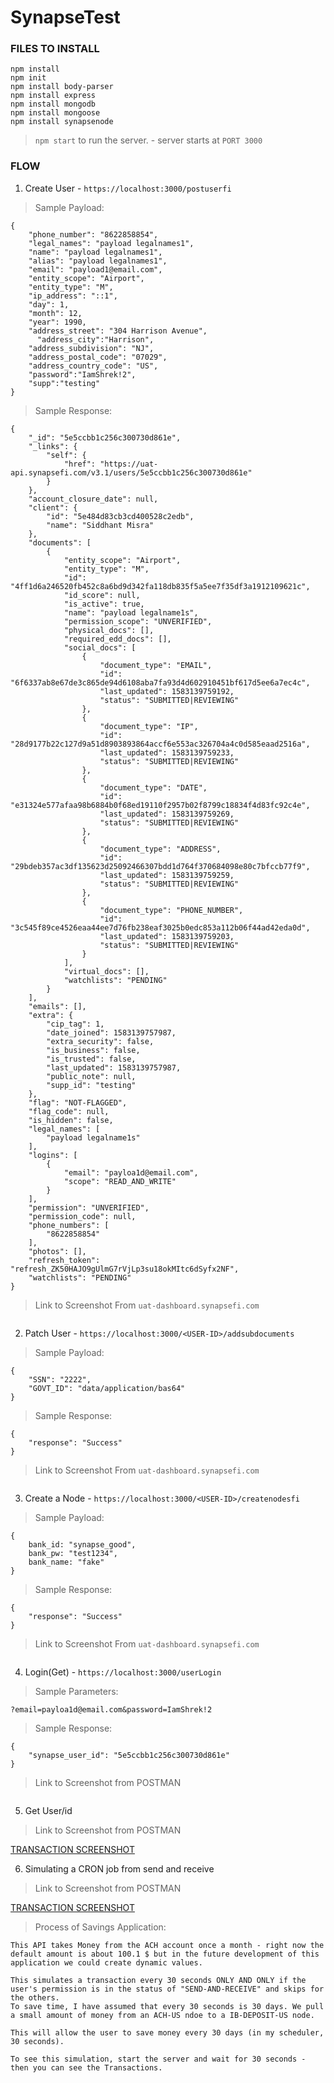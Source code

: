 # SynapseTest

### FILES TO INSTALL
```
npm install 
npm init
npm install body-parser
npm install express
npm install mongodb
npm install mongoose
npm install synapsenode
```

>`npm start` to run the server. - server starts at `PORT 3000`

### FLOW 
 1. Create User - `https://localhost:3000/postuserfi`

> Sample Payload:

```
{
    "phone_number": "8622858854",
    "legal_names": "payload legalnames1",
    "name": "payload legalnames1",
    "alias": "payload legalnames1", 
    "email": "payload1@email.com",    
    "entity_scope": "Airport",
    "entity_type": "M",
    "ip_address": "::1",
    "day": 1,
    "month": 12,
    "year": 1990,
    "address_street": "304 Harrison Avenue",
	  "address_city":"Harrison",
    "address_subdivision": "NJ",
    "address_postal_code": "07029",
    "address_country_code": "US",
    "password":"IamShrek!2",
    "supp":"testing"
}
```
> Sample Response:
```
{
    "_id": "5e5ccbb1c256c300730d861e",
    "_links": {
        "self": {
            "href": "https://uat-api.synapsefi.com/v3.1/users/5e5ccbb1c256c300730d861e"
        }
    },
    "account_closure_date": null,
    "client": {
        "id": "5e484d83cb3cd400528c2edb",
        "name": "Siddhant Misra"
    },
    "documents": [
        {
            "entity_scope": "Airport",
            "entity_type": "M",
            "id": "4ff1d6a246520fb452c8a6bd9d342fa118db835f5a5ee7f35df3a1912109621c",
            "id_score": null,
            "is_active": true,
            "name": "payload legalname1s",
            "permission_scope": "UNVERIFIED",
            "physical_docs": [],
            "required_edd_docs": [],
            "social_docs": [
                {
                    "document_type": "EMAIL",
                    "id": "6f6337ab8e67de3c865de94d6108aba7fa93d4d602910451bf617d5ee6a7ec4c",
                    "last_updated": 1583139759192,
                    "status": "SUBMITTED|REVIEWING"
                },
                {
                    "document_type": "IP",
                    "id": "28d9177b22c127d9a51d8903893864accf6e553ac326704a4c0d585eaad2516a",
                    "last_updated": 1583139759233,
                    "status": "SUBMITTED|REVIEWING"
                },
                {
                    "document_type": "DATE",
                    "id": "e31324e577afaa98b6884b0f68ed19110f2957b02f8799c18834f4d83fc92c4e",
                    "last_updated": 1583139759269,
                    "status": "SUBMITTED|REVIEWING"
                },
                {
                    "document_type": "ADDRESS",
                    "id": "29bdeb357ac3df135623d25092466307bdd1d764f370684098e80c7bfccb77f9",
                    "last_updated": 1583139759259,
                    "status": "SUBMITTED|REVIEWING"
                },
                {
                    "document_type": "PHONE_NUMBER",
                    "id": "3c545f89ce4526eaa44ee7d76fb238eaf3025b0edc853a112b06f44ad42eda0d",
                    "last_updated": 1583139759203,
                    "status": "SUBMITTED|REVIEWING"
                }
            ],
            "virtual_docs": [],
            "watchlists": "PENDING"
        }
    ],
    "emails": [],
    "extra": {
        "cip_tag": 1,
        "date_joined": 1583139757987,
        "extra_security": false,
        "is_business": false,
        "is_trusted": false,
        "last_updated": 1583139757987,
        "public_note": null,
        "supp_id": "testing"
    },
    "flag": "NOT-FLAGGED",
    "flag_code": null,
    "is_hidden": false,
    "legal_names": [
        "payload legalname1s"
    ],
    "logins": [
        {
            "email": "payloa1d@email.com",
            "scope": "READ_AND_WRITE"
        }
    ],
    "permission": "UNVERIFIED",
    "permission_code": null,
    "phone_numbers": [
        "8622858854"
    ],
    "photos": [],
    "refresh_token": "refresh_ZK50HAJO9gUlmG7rVjLp3su18okMItc6dSyfx2NF",
    "watchlists": "PENDING"
}
```
> Link to Screenshot From `uat-dashboard.synapsefi.com`
```

```

2. Patch User  - `https://localhost:3000/<USER-ID>/addsubdocuments`

> Sample Payload:

```
{
    "SSN": "2222",
    "GOVT_ID": "data/application/bas64"
}
```
> Sample Response:
```
{
    "response": "Success"
}
```
> Link to Screenshot From `uat-dashboard.synapsefi.com`
```

```
3. Create a Node - `https://localhost:3000/<USER-ID>/createnodesfi`

> Sample Payload:

```
{
    bank_id: "synapse_good",
    bank_pw: "test1234",
    bank_name: "fake"
}
```
> Sample Response:
```
{
    "response": "Success"
}
```
> Link to Screenshot From `uat-dashboard.synapsefi.com`
```

```
4. Login(Get) - `https://localhost:3000/userLogin`

> Sample Parameters:

```
?email=payloa1d@email.com&password=IamShrek!2
```
> Sample Response:
```
{
    "synapse_user_id": "5e5ccbb1c256c300730d861e"
}
```
> Link to Screenshot from POSTMAN
```

```

5. Get User/id
> Link to Screenshot from POSTMAN

<a href= "https://github.com/Siddhant-Misra/SynapseTest/tree/master/Screenshots/transaction.png" target="_blank"> TRANSACTION SCREENSHOT</a>

6. Simulating a CRON job from send and receive 
> Link to Screenshot from POSTMAN


<a href= "https://github.com/Siddhant-Misra/SynapseTest/tree/master/Screenshots/transaction.png" target="_blank"> TRANSACTION SCREENSHOT</a>



> Process of Savings Application:

```
This API takes Money from the ACH account once a month - right now the default amount is about 100.1 $ but in the future development of this application we could create dynamic values.

This simulates a transaction every 30 seconds ONLY AND ONLY if the user's permission is in the status of "SEND-AND-RECEIVE" and skips for the others.
To save time, I have assumed that every 30 seconds is 30 days. We pull a small amount of money from an ACH-US ndoe to a IB-DEPOSIT-US node. 

This will allow the user to save money every 30 days (in my scheduler, 30 seconds).

To see this simulation, start the server and wait for 30 seconds - then you can see the Transactions.
```